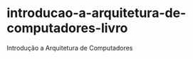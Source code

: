 introducao-a-arquitetura-de-computadores-livro
==============================================

Introdução a Arquitetura de Computadores